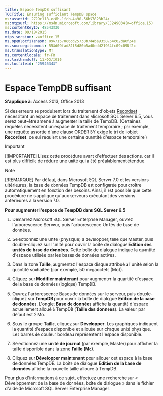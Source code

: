 ```yaml
---
title: Espace TempDB suffisant
TOCTitle: Ensuring sufficient TempDB space
ms:assetid: 2729c118-ec8b-1fcb-4a90-56b57823b24c
ms:mtpsurl: https://msdn.microsoft.com/library/JJ249034(v=office.15)
ms:contentKeyID: 48543830
ms.date: 09/18/2015
mtps_version: v=office.15
ms.openlocfilehash: 09671570865d25738b7d4ba9358754c62da6f24e
ms.sourcegitcommit: 558d09fad81f8d80b5ad0edd21934fc09c098f2c
ms.translationtype: MT
ms.contentlocale: fr-FR
ms.lasthandoff: 11/03/2018
ms.locfileid: "25946348"
---
```

# <a name="ensuring-sufficient-tempdb-space"></a>Espace TempDB suffisant


**S’applique à**: Access 2013, Office 2013

Si des erreurs se produisent lors du traitement d'objets [Recordset](recordset-object-ado.md) nécessitant un espace de traitement dans Microsoft SQL Server 6.5, vous serez peut-être amené à augmenter la taille de TempDB. (Certaines requêtes nécessitent un espace de traitement temporaire ; par exemple, une requête assortie d'une clause ORDER BY exige le tri de l'objet **Recordset**, ce qui requiert une certaine quantité d'espace temporaire.)

> [!IMPORTANT]
> [!IMPORTANTE] Lisez cette procédure avant d'effectuer des actions, car il est plus difficile de réduire une unité qui a été préalablement étendue.

> [!NOTE]
> [!REMARQUE] Par défaut, dans Microsoft SQL Server 7.0 et les versions ultérieures, la base de données TempDB est configurée pour croître automatiquement en fonction des besoins. Ainsi, il est possible que cette procédure ne s'applique qu'aux serveurs exécutant des versions antérieures à la version 7.0.



**Pour augmenter l'espace de TempDB dans SQL Server 6.5**

1.  Démarrez Microsoft SQL Server Enterprise Manager, ouvrez l'arborescence Serveur, puis l'arborescence Unités de base de données.

2.  Sélectionnez une unité (physique) à développer, telle que Master, puis double-cliquez sur l'unité pour ouvrir la boîte de dialogue **Edition des unités de base de données**. Cette boîte de dialogue indique la quantité d'espace utilisée par les bases de données actives.

3.  Dans la zone **Taille**, augmentez l'espace disque attribué à l'unité selon la quantité souhaitée (par exemple, 50 mégaoctets (Mo)).

4.  Cliquez sur **Modifier maintenant** pour augmenter la quantité d'espace de la base de données (logique) TempDB.

5.  Ouvrez l'arborescence Bases de données sur le serveur, puis double-cliquez sur **TempDB** pour ouvrir la boîte de dialogue **Edition de la base de données**. L'onglet **Base de données** affiche la quantité d'espace actuellement alloué à TempDB (**Taille des données**). La valeur par défaut est 2 Mo.

6.  Sous le groupe **Taille**, cliquez sur **Développer**. Les graphiques indiquent la quantité d'espace disponible et allouée sur chaque unité physique. Les barres de couleur bordeau représentent l'espace disponible.

7.  Sélectionnez une **unité de journal** (par exemple, Master) pour afficher la taille disponible dans la zone **Taille (Mo)**.

8.  Cliquez sur **Développer maintenant** pour allouer cet espace à la base de données TempDB. La boîte de dialogue **Edition de la base de données** affiche la nouvelle taille allouée à TempDB.

Pour plus d'informations à ce sujet, effectuez une recherche sur « Développement de la base de données, boîte de dialogue » dans le fichier d'aide de Microsoft SQL Server Enterprise Manager.

